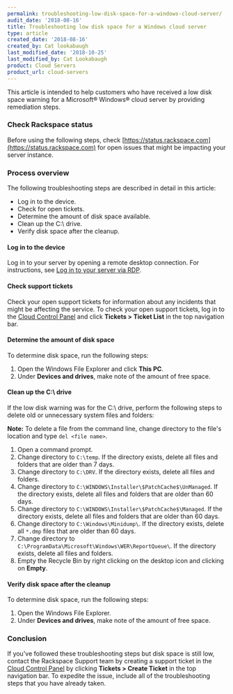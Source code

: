 ```yaml
---
permalink: troubleshooting-low-disk-space-for-a-windows-cloud-server/
audit_date: '2018-08-16'
title: Troubleshooting low disk space for a Windows cloud server
type: article
created_date: '2018-08-16'
created_by: Cat lookabaugh
last_modified_date: '2018-10-25'
last_modified_by: Cat Lookabaugh
product: Cloud Servers
product_url: cloud-servers
---
```


This article is intended to help customers who have received a low disk space
warning for a Microsoft&reg; Windows&reg; cloud server by providing remediation
steps.

### Check Rackspace status

Before using the following steps, check
[https://status.rackspace.com](https://status.rackspace.com) for open issues
that might be impacting your server instance.

### Process overview

The following troubleshooting steps are described in detail in this article:

-  Log in to the device.
-  Check for open tickets.
-  Determine the amount of disk space available.
-  Clean up the C:\ drive.
-  Verify disk space after the cleanup.

#### Log in to the device

Log in to your server by opening a remote desktop connection.  For instructions,
see [Log in to your server via RDP](/how-to/log-in-to-your-server-via-rdp-windows/).

#### Check support tickets

Check your open support tickets for information about any incidents that might
be affecting the service. To check your open support tickets, log in to the
[Cloud Control Panel](https://login.rackspace.com/) and click **Tickets >
Ticket List** in the top navigation bar.

#### Determine the amount of disk space

To determine disk space, run the following steps:

1. Open the Windows File Explorer and click **This PC**.
2. Under **Devices and drives**, make note of the amount of free space.

#### Clean up the C:\ drive

If the low disk warning was for the C:\ drive, perform the following steps
to delete old or unnecessary system files and folders:

**Note:** To delete a file from the command line, change directory to the
file's location and type `del <file name>`.

1. Open a command prompt.
2. Change directory to `C:\temp`. If the directory exists, delete all files and
folders that are  older than 7 days.
3. Change directory to `C:\DRV`. If the directory exists, delete all files and
folders.
4. Change directory to `C:\WINDOWS\Installer\$PatchCache$\UnManaged`. If the
directory exists, delete all files and folders that are older than 60 days.
5. Change directory to `C:\WINDOWS\Installer\$PatchCache$\Managed`. If the
directory exists, delete all files and folders that are older than 60 days.
6. Change directory to `C:\Windows\Minidump\`. If the directory exists, delete
all `*.dmp` files that are older than 60 days.
7. Change directory to `C:\ProgramData\Microsoft\Windows\WER\ReportQueue\`. If
the directory exists, delete all files and folders.
8. Empty the Recycle Bin by right clicking on the desktop icon and clicking on
 **Empty**.

#### Verify disk space after the cleanup

To determine disk space, run the following steps:

1. Open the Windows File Explorer.
2. Under **Devices and drives**, make note of the amount of free space.

### Conclusion

If you've followed these troubleshooting steps  but disk space is still low,
contact the Rackspace Support team by creating a support ticket in the
[Cloud Control Panel](https://login.rackspace.com/) by clicking **Tickets > Create Ticket**
in the top navigation bar. To expedite the issue, include all of the
troubleshooting steps that you have already taken.

